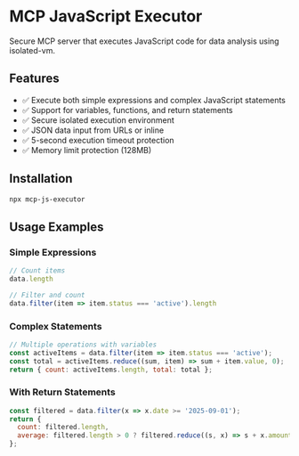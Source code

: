 # MCP JavaScript Executor

Secure MCP server that executes JavaScript code for data analysis using isolated-vm.

## Features

- ✅ Execute both simple expressions and complex JavaScript statements
- ✅ Support for variables, functions, and return statements  
- ✅ Secure isolated execution environment
- ✅ JSON data input from URLs or inline
- ✅ 5-second execution timeout protection
- ✅ Memory limit protection (128MB)

## Installation
```bash
npx mcp-js-executor
```

## Usage Examples

### Simple Expressions
```javascript
// Count items
data.length

// Filter and count
data.filter(item => item.status === 'active').length
```

### Complex Statements
```javascript
// Multiple operations with variables
const activeItems = data.filter(item => item.status === 'active');
const total = activeItems.reduce((sum, item) => sum + item.value, 0);
return { count: activeItems.length, total: total };
```

### With Return Statements
```javascript
const filtered = data.filter(x => x.date >= '2025-09-01');
return {
  count: filtered.length,
  average: filtered.length > 0 ? filtered.reduce((s, x) => s + x.amount, 0) / filtered.length : 0
};
```